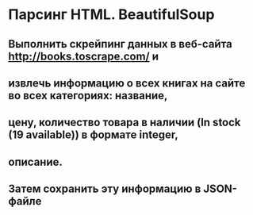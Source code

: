 # Парсинг HTML. BeautifulSoup

## Выполнить скрейпинг данных в веб-сайта http://books.toscrape.com/ и 
## извлечь информацию о всех книгах на сайте во всех категориях: название, 
## цену, количество товара в наличии (In stock (19 available)) в формате integer,
## описание.
## Затем сохранить эту информацию в JSON-файле